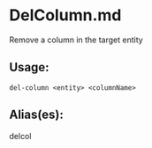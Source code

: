 # DelColumn.md
Remove a column in the target entity
## Usage:
```
del-column <entity> <columnName>
```
## Alias(es):
delcol
